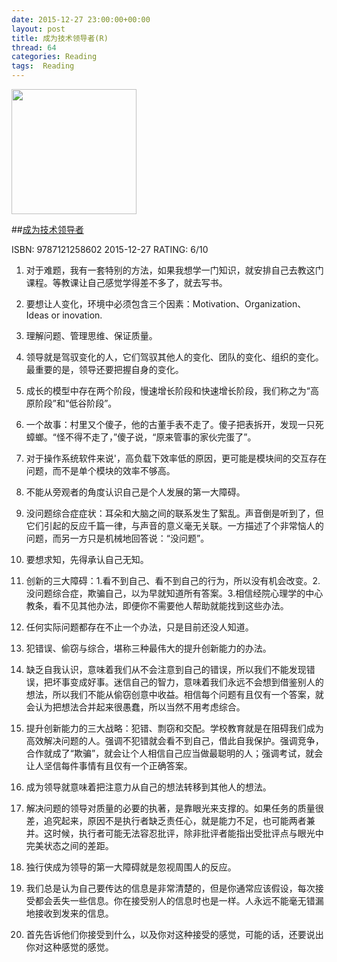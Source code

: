 ```yaml
---
date: 2015-12-27 23:00:00+00:00
layout: post
title: 成为技术领导者(R)
thread: 64
categories: Reading
tags:  Reading
---
```


<img src="http://ec4.images-amazon.com/images/I/61y5qrMtM8L.jpg" width="200" />

##[成为技术领导者](http://amzn.to/1JBqexe)

ISBN: 9787121258602 2015-12-27 RATING: 6/10

1. 对于难题，我有一套特别的方法，如果我想学一门知识，就安排自己去教这门课程。等教课让自己感觉学得差不多了，就去写书。

2. 要想让人变化，环境中必须包含三个因素：Motivation、Organization、Ideas or inovation.

3. 理解问题、管理思维、保证质量。

4. 领导就是驾驭变化的人，它们驾驭其他人的变化、团队的变化、组织的变化。最重要的是，领导还要把握自身的变化。

5. 成长的模型中存在两个阶段，慢速增长阶段和快速增长阶段，我们称之为“高原阶段”和“低谷阶段”。

6. 一个故事：村里又个傻子，他的古董手表不走了。傻子把表拆开，发现一只死蟑螂。“怪不得不走了，”傻子说，“原来管事的家伙完蛋了”。

7. 对于操作系统软件来说'，高负载下效率低的原因，更可能是模块间的交互存在问题，而不是单个模块的效率不够高。

8. 不能从旁观者的角度认识自己是个人发展的第一大障碍。

9. 没问题综合症症状：耳朵和大脑之间的联系发生了絮乱。声音倒是听到了，但它们引起的反应千篇一律，与声音的意义毫无关联。一方描述了个非常恼人的问题，而另一方只是机械地回答说：“没问题”。

10. 要想求知，先得承认自己无知。

11. 创新的三大障碍：1.看不到自己、看不到自己的行为，所以没有机会改变。2.没问题综合症，欺骗自己，以为早就知道所有答案。3.相信经院心理学的中心教条，看不见其他办法，即便你不需要他人帮助就能找到这些办法。

12. 任何实际问题都存在不止一个办法，只是目前还没人知道。

13. 犯错误、偷窃与综合，堪称三种最伟大的提升创新能力的办法。

14. 缺乏自我认识，意味着我们从不会注意到自己的错误，所以我们不能发现错误，把坏事变成好事。迷信自己的智力，意味着我们永远不会想到借鉴别人的想法，所以我们不能从偷窃创意中收益。相信每个问题有且仅有一个答案，就会认为把想法合并起来很愚蠢，所以当然不用考虑综合。

15. 提升创新能力的三大战略：犯错、剽窃和交配。学校教育就是在阻碍我们成为高效解决问题的人。强调不犯错就会看不到自己，借此自我保护。强调竞争，合作就成了“欺骗”，就会让个人相信自己应当做最聪明的人；强调考试，就会让人坚信每件事情有且仅有一个正确答案。

16. 成为领导就意味着把注意力从自己的想法转移到其他人的想法。

17. 解决问题的领导对质量的必要的执著，是靠眼光来支撑的。如果任务的质量很差，追究起来，原因不是执行者缺乏责任心，就是能力不足，也可能两者兼并。这时候，执行者可能无法容忍批评，除非批评者能指出受批评点与眼光中完美状态之间的差距。

18. 独行侠成为领导的第一大障碍就是忽视周围人的反应。

19. 我们总是认为自己要传达的信息是非常清楚的，但是你通常应该假设，每次接受都会丢失一些信息。你在接受别人的信息时也是一样。人永远不能毫无错漏地接收到发来的信息。

20. 首先告诉他们你接受到什么，以及你对这种接受的感觉，可能的话，还要说出你对这种感觉的感觉。
